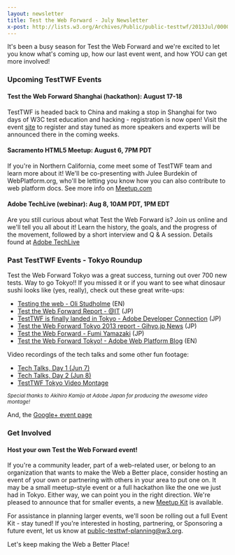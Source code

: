 ```yaml
---
layout: newsletter
title: Test the Web Forward - July Newsletter
x-post: http://lists.w3.org/Archives/Public/public-testtwf/2013Jul/0000.html
---
```


It's been a busy season for Test the Web Forward and we're excited to
let you know what's coming up, how our last event went, and how YOU can
get more involved!


### Upcoming TestTWF Events

#### Test the Web Forward Shanghai (hackathon): August 17-18

TestTWF is headed back to China and making a stop in Shanghai for two days
of W3C test education and hacking - registration is now open!
Visit the event [site][1] to register and stay tuned as more speakers and
 experts will be announced there in the coming weeks.


#### Sacramento HTML5 Meetup: August 6, 7PM PDT

 If you're in Northern California, come meet some of TestTWF team and
 learn more about it! We'll be co-presenting with Julee Burdekin of
 WebPlatform.org, who'll be letting you know how you can also contribute
 to web platform docs. See more info on [Meetup.com][2]


#### Adobe TechLive (webinar): Aug 8, 10AM PDT, 1PM EDT

Are you still curious about what Test the Web Forward is?  Join us online
and we'll tell you all about it! Learn the history, the goals, and the
 progress of the movement, followed by a short interview and Q & A session.
 Details found at [Adobe TechLive][3]


### Past TestTWF Events - Tokyo Roundup 

Test the Web Forward Tokyo was a great success, turning out over 700
new tests. Way to go Tokyo!! If you missed it or if you want to see what
dinosaur sushi looks like (yes, really), check out these great write-ups:

- [Testing the web - Oli Studholme][4] (EN) 
- [Test the Web Forward Report - @IT][5] (JP) 
- [TestTWF is finally landed in Tokyo - Adobe Developer Connection][6] (JP) 
- [Test the Web Forward Tokyo 2013 report - Gihyo.jp News][7] (JP) 
- [Test the Web Forward - Fumi Yamazaki][8] (JP)
- [Test the Web Forward Tokyo! - Adobe Web Platform Blog][9] (EN)

Video recordings of the tech talks and some other fun footage:

- [Tech Talks, Day 1 (Jun 7)][10]
- [Tech Talks, Day 2 (Jun 8)][11]
- [TestTWF Tokyo Video Montage][12] 

<small><i> Special thanks to Akihiro Kamijo at Adobe Japan for producing the
awesome video montage!</i></small>

And, the [Google+ event page][13]

### Get Involved

#### Host your own Test the Web Forward event!

If you're a community leader, part of a web-related user, or belong to an
organization that wants to make the Web a Better place, consider hosting an
event of your own or partnering with others in your area to put one on. It
may be a small meetup-style event or a full hackathon like the one we just
had in Tokyo. Either way, we can point you in the right direction.  We're
pleased to announce that for smaller events, a new [Meetup Kit][14] is
available.  

For assistance in planning larger events, we'll soon be rolling out a full
Event Kit - stay tuned!  If you're interested in hosting, partnering, or
Sponsoring a future event, let us know at public-testtwf-planning@w3.org.


Let's keep making the Web a Better Place!


[1]: http://testthewebforward.org/events/shanghai-2013.html
[2]: http://www.meetup.com/HTML5-in-Sacramento/events/131582702/
[3]: http://goo.gl/MedMvq
[4]: http://the-pastry-box-project.net/oli-studholme/2013-june-26/
[5]: http://www.atmarkit.co.jp/ait/articles/1306/25/news008.html
[6]: http://plus.adobe-adc.jp/post-3208/
[7]: http://gihyo.jp/news/report/2013/06/1701
[8]: http://fumit.blogspot.jp/2013/06/test-web-forward-testtwf.html
[9]: http://blogs.adobe.com/webplatform/2013/06/26/test-the-web-forward-tokyo
[10]: http://goo.gl/fQUsDg
[11]: http://goo.gl/6bpr8J
[12]: http://goo.gl/0g4NFn
[13]: https://plus.google.com/events/cbnnd183320n38e6nch0h0gm3gs
[14]: http://adobe-webplatform.github.io/testtwf-event-kit/meetup-kit.html


